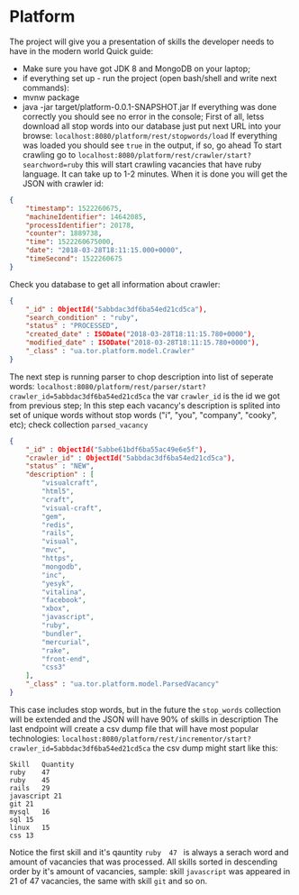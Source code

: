 # Platform
The project will give you a presentation of skills the developer needs to have in the modern world
Quick guide:
- Make sure you have got JDK 8 and MongoDB on your laptop;
- if everything set up - run the project (open bash/shell and write next commands): 
-  mvnw package
- java -jar target/platform-0.0.1-SNAPSHOT.jar
If everything was done correctly you should see no error in the console; 
First of all, letss download all stop words into our database just put next URL into your browse: `localhost:8080/platform/rest/stopwords/load`
If everything was loaded you should see `true` in the output, if so, go ahead
To start crawling go to `localhost:8080/platform/rest/crawler/start?searchword=ruby` this will start crawling vacancies that have ruby language.
It can take up to 1-2 minutes. When it is done you will get the JSON with crawler id: 
```JSON 
{
    "timestamp": 1522260675,
    "machineIdentifier": 14642085,
    "processIdentifier": 20178,
    "counter": 1889738,
    "time": 1522260675000,
    "date": "2018-03-28T18:11:15.000+0000",
    "timeSecond": 1522260675
}
```
Check you database to get all information about crawler: 
```JSON
{ 
    "_id" : ObjectId("5abbdac3df6ba54ed21cd5ca"), 
    "search_condition" : "ruby", 
    "status" : "PROCESSED", 
    "created_date" : ISODate("2018-03-28T18:11:15.780+0000"), 
    "modified_date" : ISODate("2018-03-28T18:11:15.780+0000"), 
    "_class" : "ua.tor.platform.model.Crawler"
}
```
The next step is running parser to chop description into list of seperate words:
`localhost:8080/platform/rest/parser/start?crawler_id=5abbdac3df6ba54ed21cd5ca` the var `crawler_id` is the id we got from previous step;
In this step each vacancy's description is splited into set of unique words without stop words ("i", "you", "company", "cooky", etc);
check collection `parsed_vacancy` 
```JSON
{ 
    "_id" : ObjectId("5abbe61bdf6ba55ac49e6e5f"), 
    "crawler_id" : ObjectId("5abbdac3df6ba54ed21cd5ca"), 
    "status" : "NEW", 
    "description" : [
        "visualcraft", 
        "html5", 
        "craft", 
        "visual-craft", 
        "gem", 
        "redis", 
        "rails", 
        "visual", 
        "mvc", 
        "https", 
        "mongodb", 
        "inc", 
        "yesyk", 
        "vitalina", 
        "facebook", 
        "xbox", 
        "javascript", 
        "ruby", 
        "bundler", 
        "mercurial", 
        "rake", 
        "front-end", 
        "css3"
    ], 
    "_class" : "ua.tor.platform.model.ParsedVacancy"
}
 ```
This case includes stop words, but in the future the `stop_words` collection will be extended and the JSON will have 90% of skills in description
The last endpoint will create a csv dump file that will have most popular technologies: `localhost:8080/platform/rest/incrementor/start?crawler_id=5abbdac3df6ba54ed21cd5ca` 
the csv dump might start like this:
```CSV
Skill	Quantity
ruby	47
ruby	45
rails	29
javascript 21
git	21
mysql	16
sql	15
linux	15
css	13
```
Notice the first skill and it's qauntity `ruby	47 ` is always a serach word and amount of vacancies that was processed.
All skills sorted in descending order by it's amount of vacancies, sample: skill `javascript` was appeared in 21 of 47 vacancies, the same with skill `git` and so on.




